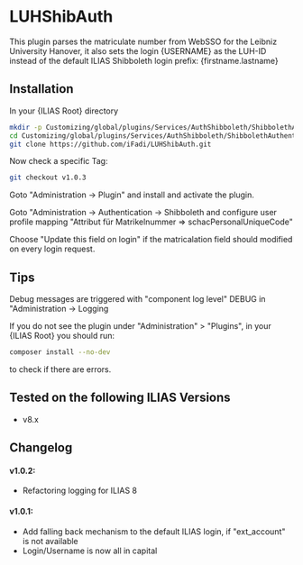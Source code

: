 # LUHShibAuth

This plugin parses the matriculate number from WebSSO for the Leibniz University Hanover, it also sets the login {USERNAME} as the LUH-ID instead of the default ILIAS Shibboleth login prefix: {firstname.lastname}

## Installation

In your {ILIAS Root} directory
```bash
mkdir -p Customizing/global/plugins/Services/AuthShibboleth/ShibbolethAuthenticationHook
cd Customizing/global/plugins/Services/AuthShibboleth/ShibbolethAuthenticationHook
git clone https://github.com/iFadi/LUHShibAuth.git
```

Now check a specific Tag:
```bash
git checkout v1.0.3
```
Goto "Administration -> Plugin" and install and activate the plugin.

Goto "Administration -> Authentication -> Shibboleth and configure user profile mapping "Attribut für Matrikelnummer => schacPersonalUniqueCode"

Choose "Update this field on login" if the matricalation field should modified on every login request.

## Tips
Debug messages are triggered with "component log level" DEBUG in "Administration -> Logging

If you do not see the plugin under "Administration" > "Plugins", in your {ILIAS Root} you should run:
```bash
composer install --no-dev
```
to check if there are errors.

## Tested on the following ILIAS Versions
* v8.x

## Changelog

#### v1.0.2:
* Refactoring logging for ILIAS 8

#### v1.0.1:
* Add falling back mechanism to the default ILIAS login, if "ext_account" is not available
* Login/Username is now all in capital
